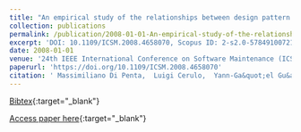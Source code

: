 ```yaml
---
title: "An empirical study of the relationships between design pattern roles and class change proneness"
collection: publications
permalink: /publication/2008-01-01-An-empirical-study-of-the-relationships-between-design-pattern-roles-and-class-change-proneness
excerpt: 'DOI: 10.1109/ICSM.2008.4658070, Scopus ID: 2-s2.0-57849100721, Cited by: 47'
date: 2008-01-01
venue: '24th IEEE International Conference on Software Maintenance (ICSM 2008), September 28 - October 4, 2008, Beijing, China'
paperurl: 'https://doi.org/10.1109/ICSM.2008.4658070'
citation: ' Massimiliano Di Penta,  Luigi Cerulo,  Yann-Ga&quot;el Gu&apos;eh&apos;eneuc,  Giuliano Antoniol, &quot;An empirical study of the relationships between design pattern roles and class change proneness.&quot; 24th IEEE International Conference on Software Maintenance (ICSM 2008), September 28 - October 4, 2008, Beijing, China, 2008.'
---
```

[Bibtex](https://dblp.org/rec/bib/conf/icsm/PentaCGA08){:target="_blank"}

[Access paper here](https://doi.org/10.1109/ICSM.2008.4658070){:target="_blank"}
